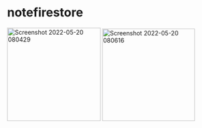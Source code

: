 # notefirestore
<img width="219" alt="Screenshot 2022-05-20 080429" src="https://user-images.githubusercontent.com/74593517/169437472-b2fea31b-cf9f-4372-a802-31df88c66706.png">
<img width="217" alt="Screenshot 2022-05-20 080616" src="https://user-images.githubusercontent.com/74593517/169437478-120d3ab8-1480-4250-952e-205e0bc7e7ed.png">
